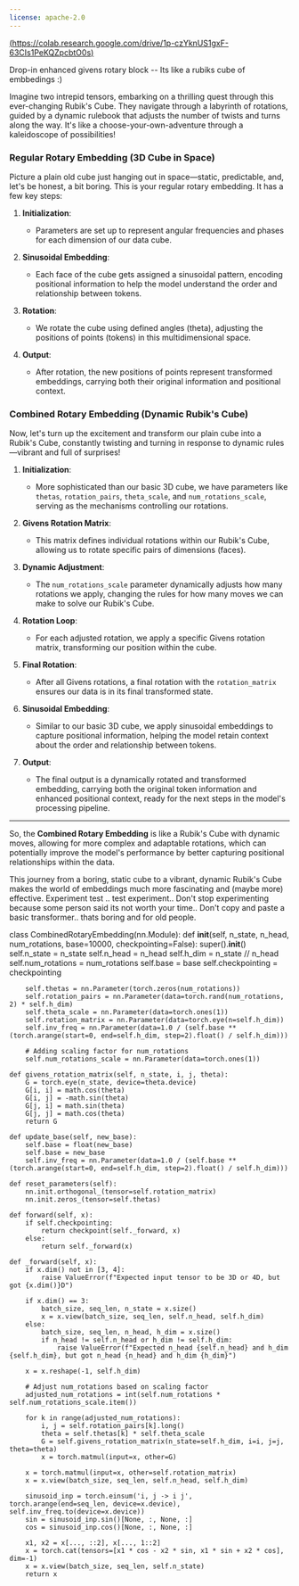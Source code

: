 ```yaml
---
license: apache-2.0
---
```


[(https://colab.research.google.com/drive/1p-czYknUS1gxF-63CIs1PeKQZpcbtO0s)](https://colab.research.google.com/drive/1p-czYknUS1gxF-63CIs1PeKQZpcbtO0s?usp=sharing)

Drop-in enhanced givens rotary block --  Its like a rubiks cube of embbedings :)

Imagine two intrepid tensors, embarking on a thrilling quest through this ever-changing Rubik's Cube. They navigate through a labyrinth of rotations, guided by a dynamic 
rulebook that adjusts the number of twists and turns along the way. It's like a choose-your-own-adventure through a kaleidoscope of possibilities!

### **Regular Rotary Embedding (3D Cube in Space)**

Picture a plain old cube just hanging out in space—static, predictable, and, let's be honest, a bit boring. This is your regular rotary embedding. It has a few key steps:

1. **Initialization**:
   - Parameters are set up to represent angular frequencies and phases for each dimension of our data cube.

2. **Sinusoidal Embedding**:
   - Each face of the cube gets assigned a sinusoidal pattern, encoding positional information to help the model understand the order and relationship between tokens.

3. **Rotation**:
   - We rotate the cube using defined angles (theta), adjusting the positions of points (tokens) in this multidimensional space.

4. **Output**:
   - After rotation, the new positions of points represent transformed embeddings, carrying both their original information and positional context.

### **Combined Rotary Embedding (Dynamic Rubik's Cube)**

Now, let's turn up the excitement and transform our plain cube into a Rubik's Cube, constantly twisting and turning in response to dynamic rules—vibrant and full of surprises!

1. **Initialization**:
   - More sophisticated than our basic 3D cube, we have parameters like `thetas`, `rotation_pairs`, `theta_scale`, and `num_rotations_scale`, serving as the mechanisms controlling our rotations.

2. **Givens Rotation Matrix**:
   - This matrix defines individual rotations within our Rubik's Cube, allowing us to rotate specific pairs of dimensions (faces).

3. **Dynamic Adjustment**:
   - The `num_rotations_scale` parameter dynamically adjusts how many rotations we apply, changing the rules for how many moves we can make to solve our Rubik's Cube.

4. **Rotation Loop**:
   - For each adjusted rotation, we apply a specific Givens rotation matrix, transforming our position within the cube.

5. **Final Rotation**:
   - After all Givens rotations, a final rotation with the `rotation_matrix` ensures our data is in its final transformed state.

6. **Sinusoidal Embedding**:
   - Similar to our basic 3D cube, we apply sinusoidal embeddings to capture positional information, helping the model retain context about the order and relationship between tokens.

7. **Output**:
   - The final output is a dynamically rotated and transformed embedding, carrying both the original token information and enhanced positional context, ready for the next steps in the model's processing pipeline.

---

So, the **Combined Rotary Embedding** is like a Rubik's Cube with dynamic moves, allowing for more complex and adaptable rotations, which can potentially improve the model's performance by better capturing positional relationships within the data.

This journey from a boring, static cube to a vibrant, dynamic Rubik's Cube makes the world of embeddings much more fascinating and (maybe more) effective. Experiment test .. test experiment..  Don't stop experimenting because some person said its not worth your time.. Don't copy and paste a basic transformer.. thats boring and for old people.


class CombinedRotaryEmbedding(nn.Module):
    def __init__(self, n_state, n_head, num_rotations, base=10000, checkpointing=False):
        super().__init__()
        self.n_state = n_state
        self.n_head = n_head
        self.h_dim = n_state // n_head
        self.num_rotations = num_rotations
        self.base = base
        self.checkpointing = checkpointing
        
        self.thetas = nn.Parameter(torch.zeros(num_rotations))
        self.rotation_pairs = nn.Parameter(data=torch.rand(num_rotations, 2) * self.h_dim)
        self.theta_scale = nn.Parameter(data=torch.ones(1))  
        self.rotation_matrix = nn.Parameter(data=torch.eye(n=self.h_dim))
        self.inv_freq = nn.Parameter(data=1.0 / (self.base ** (torch.arange(start=0, end=self.h_dim, step=2).float() / self.h_dim)))
        
        # Adding scaling factor for num_rotations
        self.num_rotations_scale = nn.Parameter(data=torch.ones(1))
    
    def givens_rotation_matrix(self, n_state, i, j, theta):
        G = torch.eye(n_state, device=theta.device)
        G[i, i] = math.cos(theta)
        G[i, j] = -math.sin(theta)
        G[j, i] = math.sin(theta)
        G[j, j] = math.cos(theta)
        return G
    
    def update_base(self, new_base):
        self.base = float(new_base)
        self.base = new_base
        self.inv_freq = nn.Parameter(data=1.0 / (self.base ** (torch.arange(start=0, end=self.h_dim, step=2).float() / self.h_dim)))
    
    def reset_parameters(self):
        nn.init.orthogonal_(tensor=self.rotation_matrix)
        nn.init.zeros_(tensor=self.thetas)
    
    def forward(self, x):
        if self.checkpointing:
            return checkpoint(self._forward, x)
        else:
            return self._forward(x)
    
    def _forward(self, x):
        if x.dim() not in [3, 4]:
            raise ValueError(f"Expected input tensor to be 3D or 4D, but got {x.dim()}D")
        
        if x.dim() == 3:
            batch_size, seq_len, n_state = x.size()
            x = x.view(batch_size, seq_len, self.n_head, self.h_dim)
        else:
            batch_size, seq_len, n_head, h_dim = x.size()
            if n_head != self.n_head or h_dim != self.h_dim:
                raise ValueError(f"Expected n_head {self.n_head} and h_dim {self.h_dim}, but got n_head {n_head} and h_dim {h_dim}")
        
        x = x.reshape(-1, self.h_dim)
        
        # Adjust num_rotations based on scaling factor
        adjusted_num_rotations = int(self.num_rotations * self.num_rotations_scale.item())
        
        for k in range(adjusted_num_rotations):
            i, j = self.rotation_pairs[k].long()
            theta = self.thetas[k] * self.theta_scale  
            G = self.givens_rotation_matrix(n_state=self.h_dim, i=i, j=j, theta=theta)
            x = torch.matmul(input=x, other=G)
        
        x = torch.matmul(input=x, other=self.rotation_matrix)
        x = x.view(batch_size, seq_len, self.n_head, self.h_dim)
        
        sinusoid_inp = torch.einsum('i, j -> i j', torch.arange(end=seq_len, device=x.device), self.inv_freq.to(device=x.device))
        sin = sinusoid_inp.sin()[None, :, None, :]
        cos = sinusoid_inp.cos()[None, :, None, :]
        
        x1, x2 = x[..., ::2], x[..., 1::2]
        x = torch.cat(tensors=[x1 * cos - x2 * sin, x1 * sin + x2 * cos], dim=-1)
        x = x.view(batch_size, seq_len, self.n_state)
        return x

